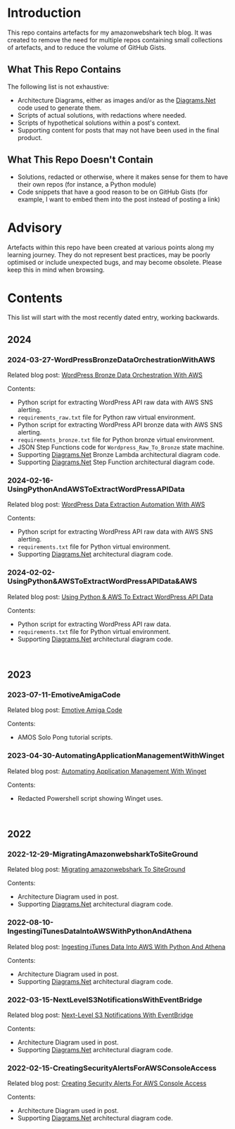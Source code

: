 # Introduction
This repo contains artefacts for my amazonwebshark tech blog.  It was created to remove the need for multiple repos containing small collections of artefacts, and to reduce the volume of GitHub Gists.

## What This Repo Contains
The following list is not exhaustive:

- Architecture Diagrams, either as images and/or as the [Diagrams.Net](https://app.diagrams.net/) code used to generate them.
- Scripts of actual solutions, with redactions where needed.
- Scripts of hypothetical solutions within a post's context.
- Supporting content for posts that may not have been used in the final product.

## What This Repo Doesn't Contain
- Solutions, redacted or otherwise, where it makes sense for them to have their own repos (for instance, a Python module)
- Code snippets that have a good reason to be on GitHub Gists (for example, I want to embed them into the post instead of posting a link)

# Advisory
Artefacts within this repo have been created at various points along my learning journey.  They do not represent best practices, may be poorly optimised or include unexpected bugs, and may become obsolete.  Please keep this in mind when browsing.

# Contents
This list will start with the most recently dated entry, working backwards.

## 2024

### 2024-03-27-WordPressBronzeDataOrchestrationWithAWS
Related blog post: [WordPress Bronze Data Orchestration With AWS](https://amazonwebshark.com/wordpress-bronze-data-orchestration-with-aws/)

Contents:

- Python script for extracting WordPress API raw data with AWS SNS alerting.
- `requirements_raw.txt` file for Python raw virtual environment.
- Python script for extracting WordPress API bronze data with AWS SNS alerting.
- `requirements_bronze.txt` file for Python bronze virtual environment.
- JSON Step Functions code for `Wordpress_Raw_To_Bronze` state machine.
- Supporting [Diagrams.Net](https://app.diagrams.net/) Bronze Lambda architectural diagram code.
- Supporting [Diagrams.Net](https://app.diagrams.net/) Step Function architectural diagram code.


### 2024-02-16-UsingPythonAndAWSToExtractWordPressAPIData
Related blog post: [WordPress Data Extraction Automation With AWS](https://amazonwebshark.com/wordpress-data-extraction-automation-with-aws/)

Contents:

- Python script for extracting WordPress API raw data with AWS SNS alerting.
- `requirements.txt` file for Python virtual environment.
- Supporting [Diagrams.Net](https://app.diagrams.net/) architectural diagram code.


### 2024-02-02-UsingPython&AWSToExtractWordPressAPIData&AWS
Related blog post: [Using Python & AWS To Extract WordPress API Data](https://amazonwebshark.com/using-python-aws-to-extract-wordpress-api-data/)

Contents:

- Python script for extracting WordPress API raw data.
- `requirements.txt` file for Python virtual environment.
- Supporting [Diagrams.Net](https://app.diagrams.net/) architectural diagram code.

<br>

## 2023

### 2023-07-11-EmotiveAmigaCode
Related blog post: [Emotive Amiga Code](https://amazonwebshark.com/emotive-amiga-code/)

Contents: 

- AMOS Solo Pong tutorial scripts.


### 2023-04-30-AutomatingApplicationManagementWithWinget
Related blog post: [Automating Application Management With Winget](https://amazonwebshark.com/automating-application-management-with-winget/)

Contents: 

- Redacted Powershell script showing Winget uses.

<br>

## 2022

### 2022-12-29-MigratingAmazonwebsharkToSiteGround
Related blog post: [Migrating amazonwebshark To SiteGround](https://amazonwebshark.com/migrating-amazonwebshark-to-siteground/)

Contents: 

- Architecture Diagram used in post.
- Supporting [Diagrams.Net](https://app.diagrams.net/) architectural diagram code.


### 2022-08-10-IngestingiTunesDataIntoAWSWithPythonAndAthena
Related blog post: [Ingesting iTunes Data Into AWS With Python And Athena](https://amazonwebshark.com/ingesting-itunes-data-into-aws-with-python-and-athena/)

Contents: 

- Architecture Diagram used in post.
- Supporting [Diagrams.Net](https://app.diagrams.net/) architectural diagram code.


### 2022-03-15-NextLevelS3NotificationsWithEventBridge
Related blog post: [Next-Level S3 Notifications With EventBridge](https://amazonwebshark.com/next-level-s3-notifications-with-eventbridge/)

Contents: 

- Architecture Diagram used in post.
- Supporting [Diagrams.Net](https://app.diagrams.net/) architectural diagram code.


### 2022-02-15-CreatingSecurityAlertsForAWSConsoleAccess
Related blog post: [Creating Security Alerts For AWS Console Access](https://amazonwebshark.com/creating-security-alerts-for-aws-console-access/)

Contents: 

- Architecture Diagram used in post.
- Supporting [Diagrams.Net](https://app.diagrams.net/) architectural diagram code.
